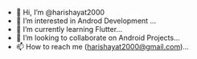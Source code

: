 - 👋 Hi, I’m @harishayat2000
- 👀 I’m interested in Androd Development ...
- 🌱 I’m currently learning  Flutter...
- 💞️ I’m looking to collaborate on Android Projects...
- 📫 How to reach me (harishayat2000@gmail.com)...

<!---
harishayat2000/harishayat2000 is a ✨ special ✨ repository because its `README.md` (this file) appears on your GitHub profile.
You can click the Preview link to take a look at your changes.
--->
